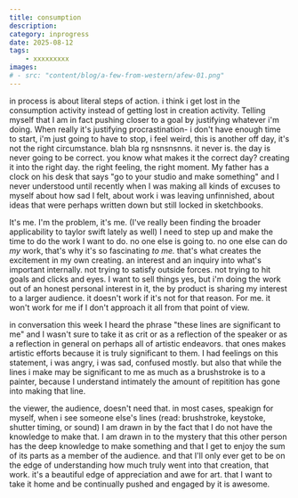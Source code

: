 ```yaml
---
title: consumption 
description: 
category: inprogress
date: 2025-08-12
tags: 
    - xxxxxxxxx
images: 
# - src: "content/blog/a-few-from-western/afew-01.png"
---
```



in process is about literal steps of action. 
i think i get lost in the consumption activity instead of getting lost in creation activity. Telling myself that I am in fact pushing closer to a goal by justifying whatever i'm doing. When really it's justifying procrastination- i don't have enough time to start, i'm just going to have to stop, i feel weird, this is another off day, it's not the right circumstance. blah bla rg nsnsnsnns.
it never is. the day is never going to be correct. you know what makes it the correct day? creating it into the right day. the right feeling, the right moment. My father has a clock on his desk that says "go to your studio and make something" and I never understood until recently when I was making all kinds of excuses to myself about how sad I felt, about work i was leaving unfinnished, about ideas that were perhaps written down but still locked in sketchbooks. 

It's me. I'm the problem, it's me. (I've really been finding the broader applicability to taylor swift lately as well) I need to step up and make the time to do the work I want to do. no one else is going to. no one else can do *my* work, that's why it's so fascinating *to me.* that's what creates the excitement in my own creating. an interest and an inquiry into what's important internally. not trying to satisfy outside forces. not trying to hit goals and clicks and eyes. I want to sell things yes, but i'm doing the work out of an honest personal interest in it, the by product is sharing my interest to a larger audience. it doesn't work if it's not for that reason. For me. it won't work for me if I don't approach it all from that point of view. 

in conversation this week I heard the phrase "these lines are significant to me" and I wasn't sure to take it as crit or as a reflection of the speaker or as a reflection in general on perhaps all of artistic endeavors. that ones makes artistic efforts because it is truly significant to them. I had feelings on this statement, i was angry, i was sad, confused mostly. but also that while the lines i make may be significant to me as much as a brushstroke is to a painter, because I understand intimately the amount of repitition has gone into making that line. 

the viewer, the audience, doesn't need that. in most cases, speakign for myself, when i see someone else's lines (read: brushstroke, keystoke, shutter timing, or sound) I am drawn in by the fact that I do not have the knowledge to make that. I am drawn in to the mystery that this other person has the deep knowledge to make something and that I get to enjoy the sum of its parts as a member of the audience. and that I'll only ever get to be on the edge of understanding how much truly went into that creation, that work. it's a beautiful edge of appreciation and awe for art. that I want to take it home and be continually pushed and engaged by it is awesome. 
